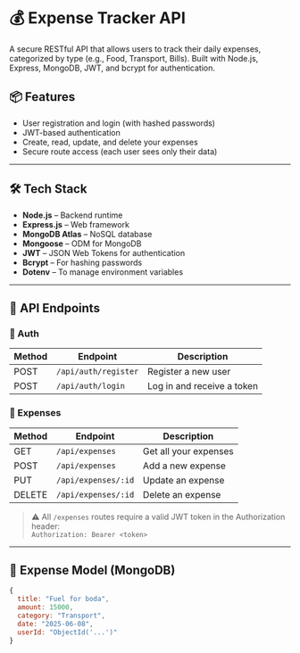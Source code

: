
# 💰 Expense Tracker API

A secure RESTful API that allows users to track their daily expenses, categorized by type (e.g., Food, Transport, Bills). Built with Node.js, Express, MongoDB, JWT, and bcrypt for authentication.

## 📦 Features

- User registration and login (with hashed passwords)
- JWT-based authentication
- Create, read, update, and delete your expenses
- Secure route access (each user sees only their data)

---

## 🛠️ Tech Stack

- **Node.js** – Backend runtime
- **Express.js** – Web framework
- **MongoDB Atlas** – NoSQL database
- **Mongoose** – ODM for MongoDB
- **JWT** – JSON Web Tokens for authentication
- **Bcrypt** – For hashing passwords
- **Dotenv** – To manage environment variables

---

## 🧪 API Endpoints

### 🔐 Auth

| Method | Endpoint         | Description        |
|--------|------------------|--------------------|
| POST   | `/api/auth/register` | Register a new user |
| POST   | `/api/auth/login`    | Log in and receive a token |

### 💸 Expenses

| Method | Endpoint               | Description              |
|--------|------------------------|--------------------------|
| GET    | `/api/expenses`        | Get all your expenses    |
| POST   | `/api/expenses`        | Add a new expense        |
| PUT    | `/api/expenses/:id`    | Update an expense        |
| DELETE | `/api/expenses/:id`    | Delete an expense        |


> ⚠️ All `/expenses` routes require a valid JWT token in the Authorization header:  
`Authorization: Bearer <token>`

---

## 🧾 Expense Model (MongoDB)

```js
{
  title: "Fuel for boda",
  amount: 15000,
  category: "Transport",
  date: "2025-06-08",
  userId: "ObjectId('...')"
}
